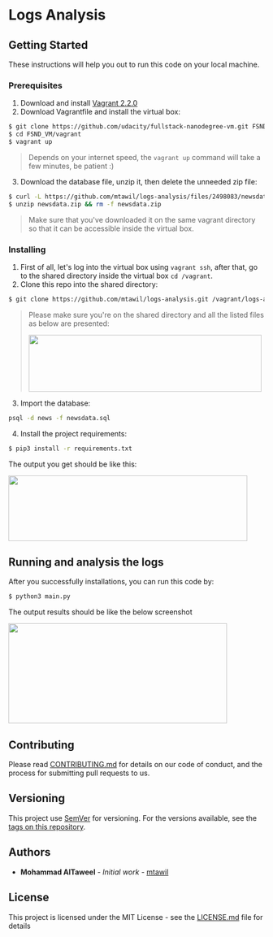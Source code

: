 # Logs Analysis

## Getting Started

These instructions will help you out to run this code on your local machine.

### Prerequisites

1. Download and install [Vagrant 2.2.0](https://releases.hashicorp.com/vagrant/2.2.0/)
2. Download Vagrantfile and install the virtual box:
```sh
$ git clone https://github.com/udacity/fullstack-nanodegree-vm.git FSND_VM
$ cd FSND_VM/vagrant
$ vagrant up
```
> Depends on your internet speed, the `vagrant up` command will take a few minutes, be patient :)

3. Download the database file, unzip it, then delete the unneeded zip file:

```sh
$ curl -L https://github.com/mtawil/logs-analysis/files/2498083/newsdata.zip > newsdata.zip
$ unzip newsdata.zip && rm -f newsdata.zip
```

> Make sure that you've downloaded it on the same vagrant directory so that it can be accessible inside the virtual box.

### Installing

1. First of all, let's log into the virtual box using `vagrant ssh`, after that, go to the shared directory inside the virtual box `cd /vagrant`.
2. Clone this repo into the shared directory:

```sh
$ git clone https://github.com/mtawil/logs-analysis.git /vagrant/logs-analysis
```

> Please make sure you're on the shared directory and all the listed files as below are presented:
>
> <img src="https://user-images.githubusercontent.com/700753/47255461-33812380-d47a-11e8-8485-6ae57e932a5b.png" width="458" height="112">

3. Import the database:

```sh
psql -d news -f newsdata.sql
```

4. Install the project requirements:

```sh
$ pip3 install -r requirements.txt
```

The output you get should be like this:

<img src="https://user-images.githubusercontent.com/700753/47215551-7f649780-d3aa-11e8-8f92-4a1892d1749c.png" width="470" height="129">


## Running and analysis the logs

After you successfully installations, you can run this code by:
```sh
$ python3 main.py
```

The output results should be like the below screenshot

<img src="https://user-images.githubusercontent.com/700753/47215552-7ffd2e00-d3aa-11e8-8fb2-042906afdac1.png" width="430" height="197">

## Contributing

Please read [CONTRIBUTING.md](CONTRIBUTING.md) for details on our code of conduct, and the process for submitting pull requests to us.

## Versioning

This project use [SemVer](http://semver.org/) for versioning. For the versions available, see the [tags on this repository](https://github.com/mtawil/logs-analysis/tags). 

## Authors

* **Mohammad AlTaweel** - *Initial work* - [mtawil](https://github.com/mtawil)

## License

This project is licensed under the MIT License - see the [LICENSE.md](LICENSE.md) file for details
